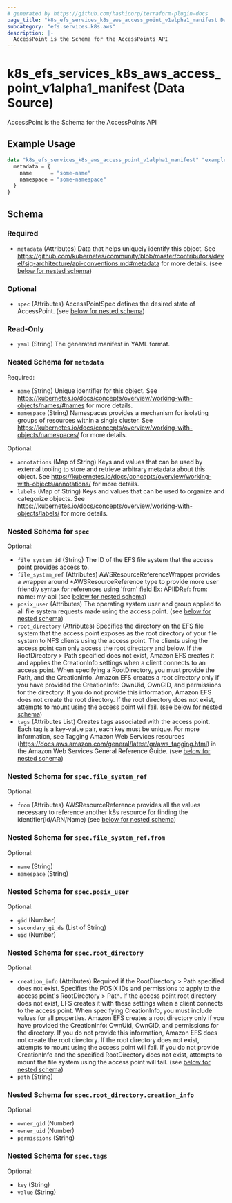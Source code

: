 ```yaml
---
# generated by https://github.com/hashicorp/terraform-plugin-docs
page_title: "k8s_efs_services_k8s_aws_access_point_v1alpha1_manifest Data Source - terraform-provider-k8s"
subcategory: "efs.services.k8s.aws"
description: |-
  AccessPoint is the Schema for the AccessPoints API
---
```


# k8s_efs_services_k8s_aws_access_point_v1alpha1_manifest (Data Source)

AccessPoint is the Schema for the AccessPoints API

## Example Usage

```terraform
data "k8s_efs_services_k8s_aws_access_point_v1alpha1_manifest" "example" {
  metadata = {
    name      = "some-name"
    namespace = "some-namespace"
  }
}
```

<!-- schema generated by tfplugindocs -->
## Schema

### Required

- `metadata` (Attributes) Data that helps uniquely identify this object. See https://github.com/kubernetes/community/blob/master/contributors/devel/sig-architecture/api-conventions.md#metadata for more details. (see [below for nested schema](#nestedatt--metadata))

### Optional

- `spec` (Attributes) AccessPointSpec defines the desired state of AccessPoint. (see [below for nested schema](#nestedatt--spec))

### Read-Only

- `yaml` (String) The generated manifest in YAML format.

<a id="nestedatt--metadata"></a>
### Nested Schema for `metadata`

Required:

- `name` (String) Unique identifier for this object. See https://kubernetes.io/docs/concepts/overview/working-with-objects/names/#names for more details.
- `namespace` (String) Namespaces provides a mechanism for isolating groups of resources within a single cluster. See https://kubernetes.io/docs/concepts/overview/working-with-objects/namespaces/ for more details.

Optional:

- `annotations` (Map of String) Keys and values that can be used by external tooling to store and retrieve arbitrary metadata about this object. See https://kubernetes.io/docs/concepts/overview/working-with-objects/annotations/ for more details.
- `labels` (Map of String) Keys and values that can be used to organize and categorize objects. See https://kubernetes.io/docs/concepts/overview/working-with-objects/labels/ for more details.


<a id="nestedatt--spec"></a>
### Nested Schema for `spec`

Optional:

- `file_system_id` (String) The ID of the EFS file system that the access point provides access to.
- `file_system_ref` (Attributes) AWSResourceReferenceWrapper provides a wrapper around *AWSResourceReference type to provide more user friendly syntax for references using 'from' field Ex: APIIDRef: from: name: my-api (see [below for nested schema](#nestedatt--spec--file_system_ref))
- `posix_user` (Attributes) The operating system user and group applied to all file system requests made using the access point. (see [below for nested schema](#nestedatt--spec--posix_user))
- `root_directory` (Attributes) Specifies the directory on the EFS file system that the access point exposes as the root directory of your file system to NFS clients using the access point. The clients using the access point can only access the root directory and below. If the RootDirectory > Path specified does not exist, Amazon EFS creates it and applies the CreationInfo settings when a client connects to an access point. When specifying a RootDirectory, you must provide the Path, and the CreationInfo. Amazon EFS creates a root directory only if you have provided the CreationInfo: OwnUid, OwnGID, and permissions for the directory. If you do not provide this information, Amazon EFS does not create the root directory. If the root directory does not exist, attempts to mount using the access point will fail. (see [below for nested schema](#nestedatt--spec--root_directory))
- `tags` (Attributes List) Creates tags associated with the access point. Each tag is a key-value pair, each key must be unique. For more information, see Tagging Amazon Web Services resources (https://docs.aws.amazon.com/general/latest/gr/aws_tagging.html) in the Amazon Web Services General Reference Guide. (see [below for nested schema](#nestedatt--spec--tags))

<a id="nestedatt--spec--file_system_ref"></a>
### Nested Schema for `spec.file_system_ref`

Optional:

- `from` (Attributes) AWSResourceReference provides all the values necessary to reference another k8s resource for finding the identifier(Id/ARN/Name) (see [below for nested schema](#nestedatt--spec--file_system_ref--from))

<a id="nestedatt--spec--file_system_ref--from"></a>
### Nested Schema for `spec.file_system_ref.from`

Optional:

- `name` (String)
- `namespace` (String)



<a id="nestedatt--spec--posix_user"></a>
### Nested Schema for `spec.posix_user`

Optional:

- `gid` (Number)
- `secondary_gi_ds` (List of String)
- `uid` (Number)


<a id="nestedatt--spec--root_directory"></a>
### Nested Schema for `spec.root_directory`

Optional:

- `creation_info` (Attributes) Required if the RootDirectory > Path specified does not exist. Specifies the POSIX IDs and permissions to apply to the access point's RootDirectory > Path. If the access point root directory does not exist, EFS creates it with these settings when a client connects to the access point. When specifying CreationInfo, you must include values for all properties. Amazon EFS creates a root directory only if you have provided the CreationInfo: OwnUid, OwnGID, and permissions for the directory. If you do not provide this information, Amazon EFS does not create the root directory. If the root directory does not exist, attempts to mount using the access point will fail. If you do not provide CreationInfo and the specified RootDirectory does not exist, attempts to mount the file system using the access point will fail. (see [below for nested schema](#nestedatt--spec--root_directory--creation_info))
- `path` (String)

<a id="nestedatt--spec--root_directory--creation_info"></a>
### Nested Schema for `spec.root_directory.creation_info`

Optional:

- `owner_gid` (Number)
- `owner_uid` (Number)
- `permissions` (String)



<a id="nestedatt--spec--tags"></a>
### Nested Schema for `spec.tags`

Optional:

- `key` (String)
- `value` (String)
